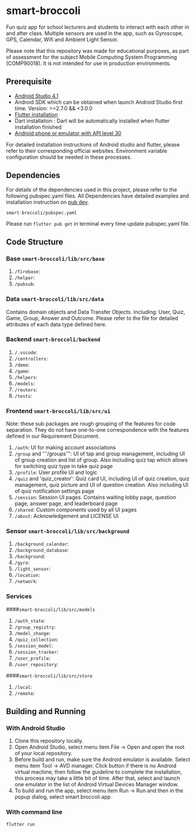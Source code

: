 # smart-broccoli

Fun quiz app for school lecturers and students to interact with each other in and after class. Multiple sensors are used in the app, such as Gyroscope, GPS, Calendar, Wifi and Ambient Light Sensor. 

Please note that this repository was made for educational purposes, as part of assessment for the subject Mobile Computing System Programming (COMP90018). It is not intended for use in production environments.

## Prerequisite
* [Android Studio 4.1](https://developer.android.com/studio)
* Android SDK which can be obtained when launch Android Studio first time. Version: >=2.7.0 && <3.0.0
* [Flutter installation](https://flutter.dev/docs/get-started/install)
* Dart installation : Dart will be automatically installed when flutter installation finished
* [Android phone or emulator with API level 30](https://developer.android.com/studio/run/managing-avds)

For detailed installation instructions of Android studio and flutter, please refer to their corresponding official websites. Environment variable configuration should be needed in these processes.

## Dependencies
For details of the dependencies used in this project, please refer to the following pubspec.yaml files. All Dependencies have detailed examples and installation instruction on [pub dev](https://pub.dev).

```
smart-broccoli/pubspec.yaml
```

Please run ```flutter pub get``` in terminal every time update pubspec.yaml file. 

## Code Structure
### Base ```smart-broccoli/lib/src/base```
1. ```/firebase```: 
2. ```/helper```: 
3. ```/pubsub```: 

### Data ```smart-broccoli/lib/src/data```
Contains domain objects and Data Transfer Objects. Including: User, Quiz, Game, Group, Answer and Outcome. Please refer to the file for detailed attributes of each data type defined here.

### Backend ```smart-broccoli/backend```
1. ```/.vscode```: 
2. ```/controllers```: 
3. ```/demo```: 
4. ```/game```: 
5. ```/helpers```: 
6. ```/models```:
7. ```/routers```: 
8. ```/tests```: 

### Frontend ```smart-broccoli/lib/src/ui```
Note: these sub packages are rough grouping of the features for code separation. They do not have one-to-one correspondence with the features defined in our Requirement Document.

1. ```/auth```: UI for making account associations
2. ```/group``` and '''/groups''': UI of tap and group management, including UI of group creation and list of group. Also including quiz tap which allows for switching quiz type in take quiz page
3. ```/profile```:  User profile UI and logic 
4. ```/quiz``` and 'quiz_creator': Quiz card UI, including UI of quiz creation, quiz management, quiz picture and UI of question creation. Also including UI of quiz notification settings page
5. ```/session```: Session UI pages. Contains waiting lobby page, question page, answer page, and leaderboard page
6. ```/shared```: Custom components used by all UI pages
7. ```/about```: Acknowledgement and LICENSE UI

### Sensor ```smart-broccoli/lib/src/background```
1. ```/background_calendar```: 
2. ```/background_database```: 
3. ```/background```: 
4. ```/gyro```: 
5. ```/light_sensor```: 
6. ```/location```:
7. ```/network```: 

### Services 
####```smart-broccoli/lib/src/models```
1. ```/auth_state```: 
2. ```/group_registry```: 
3. ```/model_change```: 
4. ```/quiz_collection```: 
5. ```/session_model```: 
6. ```/session_tracker```:
7. ```/user_profile```: 
8. ```/user_repository```: 

####```smart-broccoli/lib/src/store```
1. ```/local```: 
2. ```/remote```: 

## Building and Running
### With Android Studio
1. Clone this repository locally.
2. Open Android Studio, select menu item File -> Open and open the root of your local repository.
3. Before build and run, make sure the Android emulator is available. Select menu item Tool -> AVD manager. Click <create virtual device> button if there is no Android virtual machine, then follow the guideline to complete the installation, this process may take a little bit of time. After that, select and launch one emulator in the list of Android Virtual Devices Manager window. 
4. To build and run the app, select menu item Run -> Run and then in the popup dialog, select smart broccoli app

### With command line

```
flutter run
```
